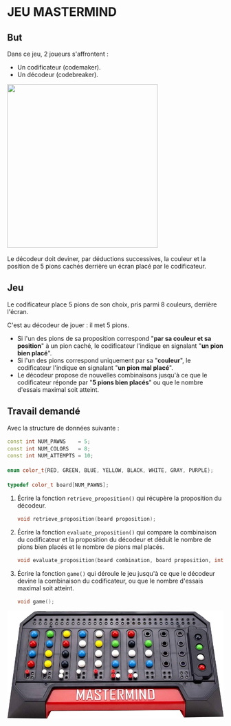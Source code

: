 # JEU MASTERMIND

## But 

Dans ce jeu, 2 joueurs s'affrontent : 

- Un codificateur (codemaker). 
- Un décodeur (codebreaker).

[comment]: #![](./fig_1.png)

<img src="fig_1.png" width="350" height="380">

Le décodeur doit deviner, par déductions successives, la couleur et la position de 5 pions cachés derrière un écran placé par le codificateur.

## Jeu 

Le codificateur place 5 pions de son choix, pris parmi 8 couleurs, derrière l'écran.

C'est au décodeur de jouer : il met 5 pions. 

- Si l'un des pions de sa proposition correspond "**par sa couleur et sa position**" à un pion caché, le codificateur l'indique en signalant "**un pion bien placé**". 
- Si l'un des pions correspond uniquement par sa "**couleur**", le codificateur l'indique en signalant "**un pion mal placé**". 
- 
  Le décodeur propose de nouvelles combinaisons jusqu'à ce que le codificateur réponde par "**5 pions bien placés**" ou que le nombre d'essais maximal soit atteint.

## Travail demandé

Avec la structure de données suivante :

```c++
const int NUM_PAWNS    = 5;
const int NUM_COLORS   = 8;
const int NUM_ATTEMPTS = 10;

enum color_t{RED, GREEN, BLUE, YELLOW, BLACK, WHITE, GRAY, PURPLE};

typedef color_t board[NUM_PAWNS];
```

1. Écrire la fonction ```retrieve_proposition()``` qui récupère la proposition du décodeur. 
   
   ```C++ 
   void retrieve_proposition(board proposition);
   ```

2. Écrire la fonction ```evaluate_proposition()``` qui compare la combinaison du codificateur et la proposition du décodeur et déduit le nombre de pions bien placés et le nombre de pions mal placés.

    ```C++
    void evaluate_proposition(board combination, board proposition, int &num_well_placed_pawns, int &num_misplaced_pawns);
    ```

3. Écrire la fonction ```game()``` qui déroule le jeu jusqu'à ce que le décodeur devine la combinaison du
codificateur, ou que le nombre d'essais maximal soit atteint.

    ```C++
    void game();
    ```

![](./fig_2.jpg)